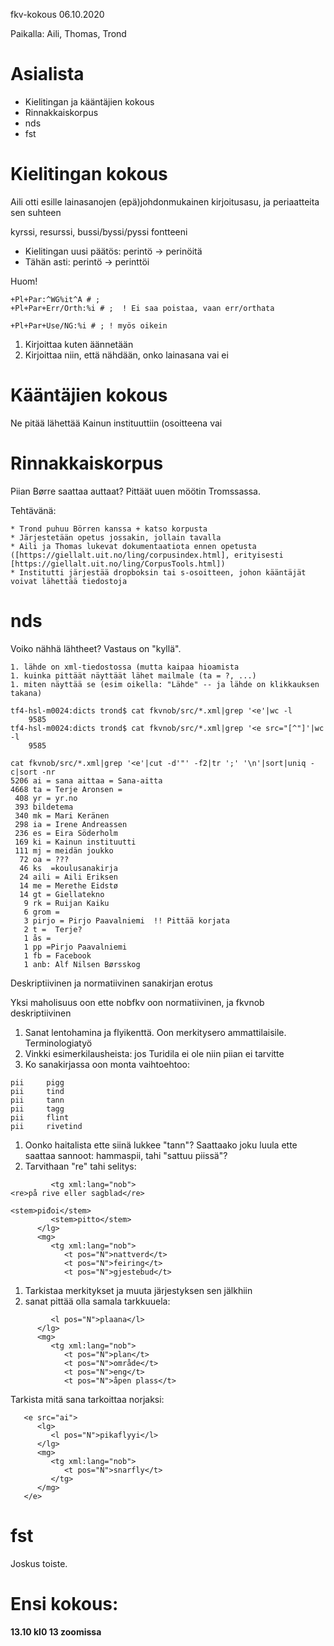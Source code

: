 fkv-kokous 06.10.2020

Paikalla: Aili, Thomas, Trond

# Asialista

* Kielitingan ja kääntäjien kokous
* Rinnakkaiskorpus
* nds
* fst

# Kielitingan kokous

Aili otti esille lainasanojen (epä)johdonmukainen kirjoitusasu, ja periaatteita sen suhteen

kyrssi, resurssi, bussi/byssi/pyssi
fontteeni

* Kielitingan uusi päätös: perintö -> perinöitä 
* Tähän asti: perintö -> perinttöi

Huom!
```
+Pl+Par:^WG%it^A # ;
+Pl+Par+Err/Orth:%i # ;  ! Ei saa poistaa, vaan err/orthata

+Pl+Par+Use/NG:%i # ; ! myös oikein
```

1. Kirjoittaa kuten äännetään
1. Kirjoittaa niin, että nähdään, onko lainasana vai ei

# Kääntäjien kokous

Ne pitää lähettää Kainun instituuttiin (osoitteena vai

# Rinnakkaiskorpus

Piian Børre saattaa auttaat? Pittäät uuen möötin Tromssassa. 

Tehtävänä:

```
* Trond puhuu Börren kanssa + katso korpusta
* Järjestetään opetus jossakin, jollain tavalla
* Aili ja Thomas lukevat dokumentaatiota ennen opetusta ([https://giellalt.uit.no/ling/corpusindex.html], erityisesti [https://giellalt.uit.no/ling/CorpusTools.html])
* Institutti järjestää dropboksin tai s-osoitteen, johon kääntäjät voivat lähettää tiedostoja
```

# nds

Voiko nähhä lähtheet?
Vastaus on "kyllä".

```
1. lähde on xml-tiedostossa (mutta kaipaa hioamista
1. kuinka pittäät näyttäät lähet mailmale (ta = ?, ...)
1. miten näyttää se (esim oikella: "Lähde" -- ja lähde on klikkauksen takana)

tf4-hsl-m0024:dicts trond$ cat fkvnob/src/*.xml|grep '<e'|wc -l
    9585
tf4-hsl-m0024:dicts trond$ cat fkvnob/src/*.xml|grep '<e src="[^"]'|wc -l
    9585

cat fkvnob/src/*.xml|grep '<e'|cut -d'"' -f2|tr ';' '\n'|sort|uniq -c|sort -nr
5206 ai = sana aittaa = Sana-aitta
4668 ta = Terje Aronsen = 
 408 yr = yr.no
 393 bildetema
 340 mk = Mari Keränen
 298 ia = Irene Andreassen
 236 es = Eira Söderholm
 169 ki = Kainun instituutti
 111 mj = meidän joukko
  72 oa = ???
  46 ks  =koulusanakirja
  24 aili = Aili Eriksen
  14 me = Merethe Eidstø 
  14 gt = Giellatekno
   9 rk = Ruijan Kaiku
   6 grom = 
   3 pirjo = Pirjo Paavalniemi  !! Pittää korjata 
   2 t =  Terje?
   1 ås = 
   1 pp =Pirjo Paavalniemi 
   1 fb = Facebook
   1 anb: Alf Nilsen Børsskog 
```

Deskriptiivinen ja normatiivinen sanakirjan erotus 

Yksi maholisuus oon ette nobfkv oon normatiivinen, ja fkvnob deskriptiivinen

1. Sanat lentohamina ja flyikenttä. Oon merkitysero ammattilaisile. Terminologiatyö
1. Vinkki esimerkilausheista: jos Turidila ei ole niin piian ei tarvitte
1. Ko sanakirjassa oon monta vaihtoehtoo: 

```
pii     pigg
pii     tind
pii     tann
pii     tagg
pii     flint
pii     rivetind
```

1. Oonko haitalista ette siinä lukkee "tann"? Saattaako joku luula ette saattaa sannoot: hammaspii, tahi "sattuu piissä"? 
1. Tarvithaan "re" tahi selitys:

```
         <tg xml:lang="nob">
<re>på rive eller sagblad</re>

<stem>piđoi</stem>
         <stem>pitto</stem>
      </lg>
      <mg>
         <tg xml:lang="nob">
            <t pos="N">nattverd</t>
            <t pos="N">feiring</t>
            <t pos="N">gjestebud</t>
```

1. Tarkistaa merkitykset ja muuta järjestyksen sen jälkhiin 
1. sanat pittää olla samala tarkkuuela: 

```
         <l pos="N">plaana</l>
      </lg>
      <mg>
         <tg xml:lang="nob">
            <t pos="N">plan</t>
            <t pos="N">område</t>
            <t pos="N">eng</t>
            <t pos="N">åpen plass</t>    
```

Tarkista mitä sana tarkoittaa norjaksi: 

```
   <e src="ai">
      <lg>
         <l pos="N">pikaflyyi</l>
      </lg>
      <mg>
         <tg xml:lang="nob">
            <t pos="N">snarfly</t>
         </tg>
      </mg>
   </e>
```

# fst

Joskus toiste.

# Ensi kokous: 

**13.10 kl0 13 zoomissa**
